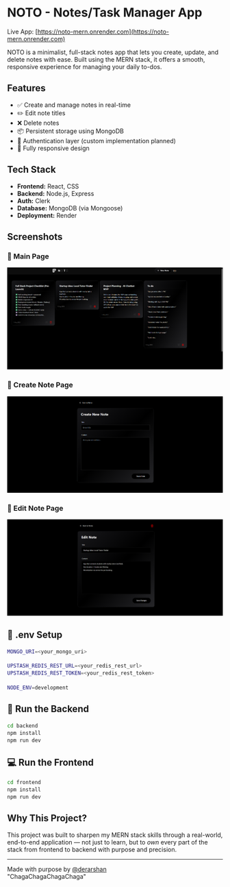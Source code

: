 # NOTO - Notes/Task Manager App

Live App: [https://noto-mern.onrender.com](https://noto-mern.onrender.com)

NOTO is a minimalist, full-stack notes app that lets you create, update, and delete notes with ease. Built using the MERN stack, it offers a smooth, responsive experience for managing your daily to-dos.

## Features

- ✅ Create and manage notes in real-time  
- ✏️ Edit note titles  
- ❌ Delete notes  
- 📦 Persistent storage using MongoDB  
- 🔐 Authentication layer (custom implementation planned)  
- 📱 Fully responsive design  

## Tech Stack

- **Frontend:** React, CSS  
- **Backend:** Node.js, Express
- **Auth:** Clerk 
- **Database:** MongoDB (via Mongoose)  
- **Deployment:** Render

## Screenshots

### 💯 Main Page
![Main Page](screenshots/main_page.png) 
### 📄 Create Note Page
![Create Note Page](screenshots/create_note_page.png)  
### 📝 Edit Note Page
![Edit Note Page](screenshots/edit_note_page.png)

## 🧪 .env Setup
```bash
MONGO_URI=<your_mongo_uri>

UPSTASH_REDIS_REST_URL=<your_redis_rest_url>
UPSTASH_REDIS_REST_TOKEN=<your_redis_rest_token>

NODE_ENV=development
```

## 🔧 Run the Backend
```bash
cd backend
npm install
npm run dev
```

## 💻 Run the Frontend
```bash
cd frontend
npm install
npm run dev
```

## Why This Project?

This project was built to sharpen my MERN stack skills through a real-world, end-to-end application — not just to learn, but to *own* every part of the stack from frontend to backend with purpose and precision.

---

Made with purpose by [@derarshan](https://github.com/derarshan)  
"ChagaChagaChagaChaga"

